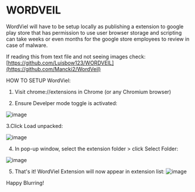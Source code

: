 # WORDVEIL
WordViel will have to be setup locally as publishing a extension to google play store that has permission to use user browser storage and scripting can take weeks or even months for the google store employees to review in case of malware.

If reading this from text file and not seeing images check: [https://github.com/Luisbow123/WORDVEIL](https://github.com/Mancki2/WordVeil)

HOW TO SETUP WordViel:

1. Visit chrome://extensions in Chrome (or any Chromium browser)

2. Ensure Develper mode toggle is activated:
   
![image](https://github.com/Luisbow123/WORDVEIL/assets/55300466/f340f35c-bd96-4b6b-879a-93bef54f55aa)



3.Click Load unpacked:

![image](https://github.com/Luisbow123/WORDVEIL/assets/55300466/98115757-8e5d-46a2-a8f4-5533d5e52ac6)





4. In pop-up window, select the extension folder > click Select Folder:
   
![image](https://github.com/Luisbow123/WORDVEIL/assets/55300466/3749a824-d458-4711-8453-88c3b784cf32)





5. That's it! WordViel Extension will now appear in extension list:
![image](https://github.com/Luisbow123/WORDVEIL/assets/55300466/2e35f2da-005e-4ba2-8d4c-5370293bcf84)


Happy Blurring!
